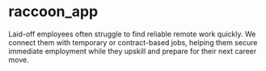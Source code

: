 # raccoon_app
Laid-off employees often struggle to find reliable remote work quickly. We connect them with temporary or contract-based jobs, helping them secure immediate employment while they upskill and prepare for their next career move.
